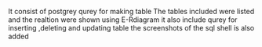 It consist of postgrey qurey for making table
The tables included were listed and the realtion were shown using E-Rdiagram
it also include qurey for inserting ,deleting and updating table
the screenshots of the sql shell is also added
